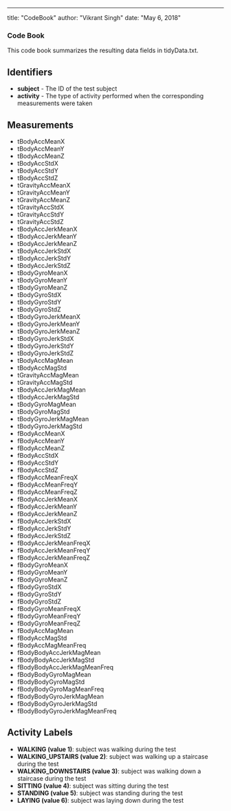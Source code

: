 ---
title: "CodeBook"
author: "Vikrant Singh"
date: "May 6, 2018"



### Code Book
This code book summarizes the resulting data fields in tidyData.txt.

## Identifiers
*  **subject** - The ID of the test subject
*  **activity** - The type of activity performed when the corresponding measurements were taken

## Measurements
*  tBodyAccMeanX
*  tBodyAccMeanY
*  tBodyAccMeanZ
*  tBodyAccStdX
*  tBodyAccStdY
*  tBodyAccStdZ
*  tGravityAccMeanX
*  tGravityAccMeanY
*  tGravityAccMeanZ
*  tGravityAccStdX
*  tGravityAccStdY
*  tGravityAccStdZ
*  tBodyAccJerkMeanX
*  tBodyAccJerkMeanY
*  tBodyAccJerkMeanZ
*  tBodyAccJerkStdX
*  tBodyAccJerkStdY
*  tBodyAccJerkStdZ
*  tBodyGyroMeanX
*  tBodyGyroMeanY
*  tBodyGyroMeanZ
*  tBodyGyroStdX
*  tBodyGyroStdY
*  tBodyGyroStdZ
*  tBodyGyroJerkMeanX
*  tBodyGyroJerkMeanY
*  tBodyGyroJerkMeanZ
*  tBodyGyroJerkStdX
*  tBodyGyroJerkStdY
*  tBodyGyroJerkStdZ
*  tBodyAccMagMean
*  tBodyAccMagStd
*  tGravityAccMagMean
*  tGravityAccMagStd
*  tBodyAccJerkMagMean
*  tBodyAccJerkMagStd
*  tBodyGyroMagMean
*  tBodyGyroMagStd
*  tBodyGyroJerkMagMean
*  tBodyGyroJerkMagStd
*  fBodyAccMeanX
*  fBodyAccMeanY
*  fBodyAccMeanZ
*  fBodyAccStdX
*  fBodyAccStdY
*  fBodyAccStdZ
*  fBodyAccMeanFreqX
*  fBodyAccMeanFreqY
*  fBodyAccMeanFreqZ
*  fBodyAccJerkMeanX
*  fBodyAccJerkMeanY
*  fBodyAccJerkMeanZ
*  fBodyAccJerkStdX
*  fBodyAccJerkStdY
*  fBodyAccJerkStdZ
*  fBodyAccJerkMeanFreqX
*  fBodyAccJerkMeanFreqY
*  fBodyAccJerkMeanFreqZ
*  fBodyGyroMeanX
*  fBodyGyroMeanY
*  fBodyGyroMeanZ
*  fBodyGyroStdX
*  fBodyGyroStdY
*  fBodyGyroStdZ
*  fBodyGyroMeanFreqX
*  fBodyGyroMeanFreqY
*  fBodyGyroMeanFreqZ
*  fBodyAccMagMean
*  fBodyAccMagStd
*  fBodyAccMagMeanFreq
*  fBodyBodyAccJerkMagMean
*  fBodyBodyAccJerkMagStd
*  fBodyBodyAccJerkMagMeanFreq
*  fBodyBodyGyroMagMean
*  fBodyBodyGyroMagStd
*  fBodyBodyGyroMagMeanFreq
*  fBodyBodyGyroJerkMagMean
*  fBodyBodyGyroJerkMagStd
*  fBodyBodyGyroJerkMagMeanFreq

## Activity Labels
*  **WALKING (value 1)**: subject was walking during the test
*  **WALKING_UPSTAIRS (value 2)**: subject was walking up a staircase during the test
*  **WALKING_DOWNSTAIRS (value 3)**: subject was walking down a staircase during the test
*  **SITTING (value 4)**: subject was sitting during the test
*  **STANDING (value 5)**: subject was standing during the test
*  **LAYING (value 6)**: subject was laying down during the test
